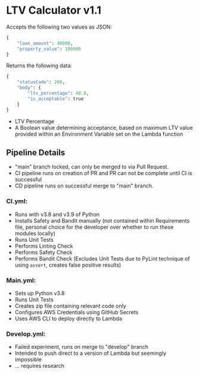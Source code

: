 # LTV Calculator v1.1

Accepts the following two values as JSON:

```python
{
    "loan_amount": 40000,
    "property_value": 100000
}
```

Returns the following data:

```python
{
    "statusCode": 200,
    "body": {
        "ltv_percentage": 40.0,
        "is_acceptable": true
    }
}
```

- LTV Percentage
- A Boolean value determining acceptance, based on maximum LTV value provided within an Environment Variable set on the Lambda function


## Pipeline Details

* "main" branch locked, can only be merged to via Pull Request.
* CI pipeline runs on creation of PR and PR can not be complete until CI is successful
* CD pipeline runs on successful merge to "main" branch.

### CI.yml:
- Runs with v3.8 and v3.9 of Python
- Installs Safety and Bandit manually (not contained within Requirements file, personal choice for the developer over whether to run these modules locally)
- Runs Unit Tests
- Performs Linting Check
- Performs Safety Check
- Performs Bandit Check (Excludes Unit Tests due to PyLint technique of using `assert`, creates false positive results)

### Main.yml:
* Sets up Python v3.8
* Runs Unit Tests
* Creates zip file containing relevant code only
* Configures AWS Credentials using GitHub Secrets
* Uses AWS CLI to deploy directly to Lambda

### Develop.yml:
* Failed experiment, runs on merge to "develop" branch
* Intended to push direct to a version of Lambda but seemingly impossible
* ... requires research
